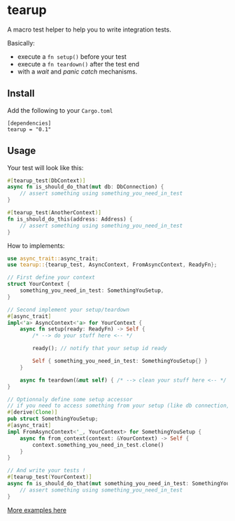 # tearup

A macro test helper to help you to write integration tests.

Basically:

- execute a `fn setup()` before your test
- execute a `fn teardown()` after the test end
- with a _wait_ and _panic catch_ mechanisms.

## Install

Add the following to your `Cargo.toml`

    [dependencies]
    tearup = "0.1"

## Usage

Your test will look like this:

```rust
#[tearup_test(DbContext)]
async fn is_should_do_that(mut db: DbConnection) {
    // assert something using something_you_need_in_test
}

#[tearup_test(AnotherContext)]
fn is_should_do_this(address: Address) {
    // assert something using something_you_need_in_test
}
```

How to implements:

```rust
use async_trait::async_trait;
use tearup::{tearup_test, AsyncContext, FromAsyncContext, ReadyFn};

// First define your context
struct YourContext {
    something_you_need_in_test: SomethingYouSetup,
}

// Second implement your setup/teardown
#[async_trait]
impl<'a> AsyncContext<'a> for YourContext {
    async fn setup(ready: ReadyFn) -> Self {
        /* --> do your stuff here <-- */

        ready(); // notify that your setup id ready

        Self { something_you_need_in_test: SomethingYouSetup{} }
    }

    async fn teardown(&mut self) { /* --> clean your stuff here <-- */ }
}

// Optionnaly define some setup accessor
// if you need to access something from your setup (like db connection, seed, etc)
#[derive(Clone)]
pub struct SomethingYouSetup;
#[async_trait]
impl FromAsyncContext<'_, YourContext> for SomethingYouSetup {
    async fn from_context(context: &YourContext) -> Self {
        context.something_you_need_in_test.clone()
    }
}

// And write your tests !
#[tearup_test(YourContext)]
async fn is_should_do_that(mut something_you_need_in_test: SomethingYouSetup) {
    // assert something using something_you_need_in_test
}
```

[More examples here](/tearup_examples)
